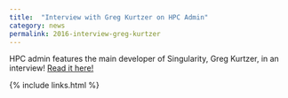 ```yaml
---
title:  "Interview with Greg Kurtzer on HPC Admin"
category: news
permalink: 2016-interview-greg-kurtzer
---
```


HPC admin features the main developer of Singularity, Greg Kurtzer, in an interview! <a href="http://www.admin-magazine.com/HPC/Articles/Interview-with-Gregory-Kurtzer-Developer-of-Singularity" target="_blank">Read it here!</a>

{% include links.html %}
